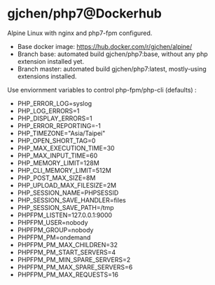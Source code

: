 # gjchen/php7@Dockerhub
Alpine Linux with nginx and php7-fpm configured.
* Base docker image: https://hub.docker.com/r/gjchen/alpine/
* Branch base: automated build gjchen/php7:base, without any php extension installed yet.
* Branch master: automated build gjchen/php7:latest, mostly-using extensions installed.

Use enviornment variables to control php-fpm/php-cli (defaults) :
*  PHP_ERROR_LOG=syslog
*  PHP_LOG_ERRORS=1
*  PHP_DISPLAY_ERRORS=1
*  PHP_ERROR_REPORTING=-1
*  PHP_TIMEZONE="Asia/Taipei"
*  PHP_OPEN_SHORT_TAG=0
*  PHP_MAX_EXECUTION_TIME=30
*  PHP_MAX_INPUT_TIME=60
*  PHP_MEMORY_LIMIT=128M
*  PHP_CLI_MEMORY_LIMIT=512M
*  PHP_POST_MAX_SIZE=8M
*  PHP_UPLOAD_MAX_FILESIZE=2M
*  PHP_SESSION_NAME=PHPSESSID
*  PHP_SESSION_SAVE_HANDLER=files
*  PHP_SESSION_SAVE_PATH=/tmp
*  PHPFPM_LISTEN=127.0.0.1:9000
*  PHPFPM_USER=nobody
*  PHPFPM_GROUP=nobody
*  PHPFPM_PM=ondemand
*  PHPFPM_PM_MAX_CHILDREN=32
*  PHPFPM_PM_START_SERVERS=4
*  PHPFPM_PM_MIN_SPARE_SERVERS=2
*  PHPFPM_PM_MAX_SPARE_SERVERS=6
*  PHPFPM_PM_MAX_REQUESTS=16
  
